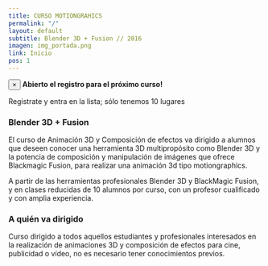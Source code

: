 ```yaml
---
title: CURSO MOTIONGRAHICS
permalink: "/"
layout: default
subtitle: Blender 3D + Fusion // 2016
imagen: img_portada.png
link: Inicio
pos: 1
---
```


<div class="alert alert-success alert-dismissible text-center">
<button type="button" class="close" data-dismiss="alert" aria-label="Close"><span aria-hidden="true">&times;</span></button>
<strong>Abierto el registro para el próximo curso!</strong>
<p>Registrate y entra en la lista; sólo tenemos 10 lugares</p>
</div>

### Blender 3D + Fusion

El curso de Animación 3D y Composición de efectos va dirigido a alumnos que deseen conocer una herramienta 3D multipropósito como Blender 3D y la potencia de composición y manipulación de imágenes que ofrece Blackmagic Fusion, para realizar una animación 3d tipo motiongraphics.

A partir de las herramientas profesionales Blender 3D y BlackMagic Fusion, y en clases reducidas de 10 alumnos por curso, con un profesor cualificado y con amplia experiencia.

### A quién va dirigido

Curso dirigido a todos aquellos estudiantes y profesionales interesados en la realización de animaciones 3D y composición de efectos para cine, publicidad o vídeo, no es necesario tener conocimientos previos.